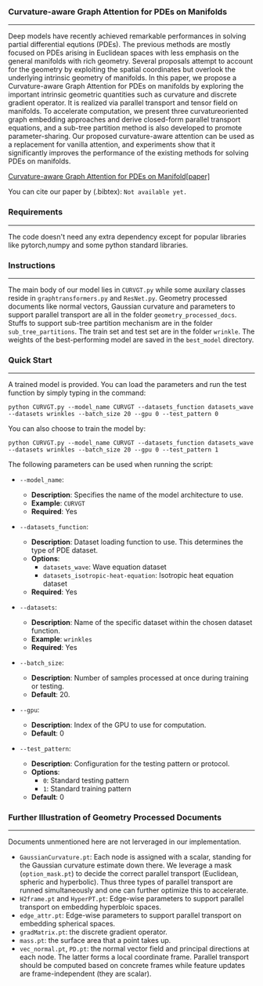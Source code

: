 ### Curvature-aware Graph Attention for PDEs on Manifolds
---
Deep models have recently achieved remarkable performances in solving partial differential equtions (PDEs). The previous methods are mostly focused on PDEs arising in Euclidean spaces with less emphasis on the general manifolds with rich geometry. Several proposals attempt to account for the geometry by exploiting the spatial coordinates but overlook the underlying intrinsic geometry of manifolds. In this paper, we propose a Curvature-aware Graph Attention for PDEs on manifolds by exploring the important intrinsic geometric quantities such as curvature and discrete gradient operator. It is realized via parallel transport and tensor field on manifolds. To accelerate computation, we present three curvatureoriented graph embedding approaches and derive closed-form parallel transport equations, and a sub-tree partition method is also developed to promote parameter-sharing. Our proposed curvature-aware attention can be used as a replacement for vanilla attention, and experiments show that it significantly improves the performance of the existing methods for solving PDEs on manifolds.

[Curvature-aware Graph Attention for PDEs on Manifold[paper]](https://openreview.net/forum?id=vWYLQ0VPJx&noteId=vWYLQ0VPJx)

You can cite our paper by (.bibtex): 
`
Not available yet.
`

### Requirements
---
The code doesn't need any extra dependency except for popular libraries like pytorch,numpy and some python standard libraries.

### Instructions
---
The main body of our model lies in `CURVGT.py` while some auxilary classes reside in `graphtransformers.py` and `ResNet.py`. Geometry processed documents like normal vectors, Gaussian curvature and parameters to support parallel transport are all in the folder `geometry_processed_docs`. Stuffs to support sub-tree partition mechanism are in the folder `sub_tree_partitions`. The train set and test set are in the folder `wrinkle`. The weights of the best-performing model are saved in the `best_model` directory.

### Quick Start
---
A trained model is provided. You can load the parameters and run the test function by simply typing in the command:

`python CURVGT.py --model_name CURVGT --datasets_function datasets_wave --datasets wrinkles --batch_size 20 --gpu 0 --test_pattern 0`

You can also choose to train the model by:

`python CURVGT.py --model_name CURVGT --datasets_function datasets_wave --datasets wrinkles --batch_size 20 --gpu 0 --test_pattern 1`

The following parameters can be used when running the script:

- `--model_name`: 
  - **Description**: Specifies the name of the model architecture to use.
  - **Example**: `CURVGT` 
  - **Required**: Yes

- `--datasets_function`: 
  - **Description**: Dataset loading function to use. This determines the type of PDE dataset.
  - **Options**: 
    - `datasets_wave`: Wave equation dataset
    - `datasets_isotropic-heat-equation`: Isotropic heat equation dataset
  - **Required**: Yes

- `--datasets`: 
  - **Description**: Name of the specific dataset within the chosen dataset function.
  - **Example**: `wrinkles` 
  - **Required**: Yes

- `--batch_size`: 
  - **Description**: Number of samples processed at once during training or testing.
  - **Default**: 20.

- `--gpu`: 
  - **Description**: Index of the GPU to use for computation.
  - **Default**: 0

- `--test_pattern`: 
  - **Description**: Configuration for the testing pattern or protocol.
  - **Options**: 
    - `0`: Standard testing pattern
    - `1`: Standard training pattern
  - **Default**: 0

### Further Illustration of Geometry Processed Documents
---
Documents unmentioned here are not lerveraged in our implementation. 
- `GaussianCurvature.pt`: Each node is assigned with a scalar, standing for the Gaussian curvature estimate down there. We leverage a mask (`option_mask.pt`) to decide the correct parallel transport (Euclidean, spheric and hyperbolic). Thus three types of parallel transport are runned simultaneously and one can further optimize this to accelerate.  
- `H2frame.pt` and `HyperPT.pt`: Edge-wise parameters to support parallel transport on embedding hyperbloic spaces.
- `edge_attr.pt`: Edge-wise  parameters to support parallel transport on embedding spherical spaces.
- `gradMatrix.pt`: the discrete gradient operator.
- `mass.pt`: the surface area that a point takes up.
- `vec_normal.pt`, `PD.pt`: the normal vector field and principal directions at each node. The latter forms a local coordinate frame. Parallel transport should be computed based on concrete frames while feature updates are frame-independent (they are scalar).
